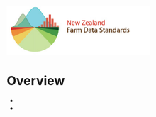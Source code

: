 <div class="row">
    <div class="column two">
        <img src="images/farm-data-standards-logox2.jpg" alt="Farm Data diagram" height="110">
    </div>
    <div class="column two">
        <h1>Overview</h1>
        <ul>
            <li></li>
            <li></li>
        </ul>
    </div>
</div>
    

   
